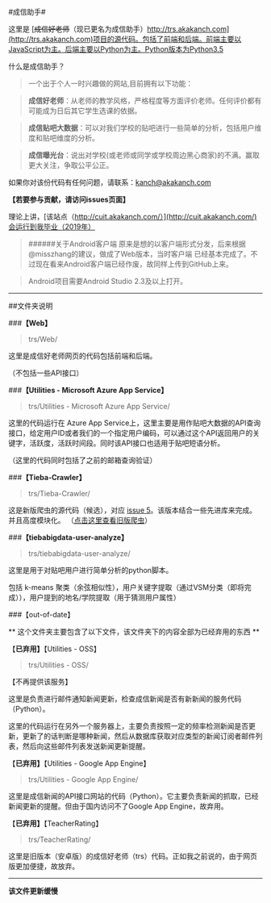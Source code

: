 #成信助手#

这里是 [~~成信好老师~~（现已更名为成信助手）http://trs.akakanch.com](http://trs.akakanch.com)项目的源代码。包括了前端和后端。前端主要以JavaScript为主。后端主要以Python为主。Python版本为Python3.5

什么是成信助手？

> 一个出于个人一时兴趣做的网站,目前拥有以下功能：

> __成信好老师__：从老师的教学风格，严格程度等方面评价老师。任何评价都有可能成为日后其它学生选课的依据。

>__成信贴吧大数据__：可以对我们学校的贴吧进行一些简单的分析，包括用户维度和贴吧维度的分析。

>__成信曝光台__：说出对学校(或老师或同学或学校周边黑心商家)的不满。赢取更大关注，争取公平公正。



如果你对该份代码有任何问题，请联系：[kanch@akakanch.com](kanch@akakanch.com)

**【若要参与贡献，请访问issues页面】**

理论上讲，[该站点（http://cuit.akakanch.com/）](http://cuit.akakanch.com/)会运行到我毕业（2019年）

>######关于Android客户端
原来是想的以客户端形式分发，后来根据@misszhang的建议，做成了Web版本，当时客户端 已经基本完成了。不过现在看来Android客户端已经作废，故同样上传到GitHub上来。

>Android项目需要Android Studio 2.3及以上打开。

---
##文件夹说明

###**【Web】**
>trs/Web/

这里是成信好老师网页的代码包括前端和后端。

（不包括一些API接口）


###**【Utilities - Microsoft Azure App Service】**
 >trs/Utilities - Microsoft Azure App Service/

这里的代码运行在 Azure App Service上，这里主要是用作贴吧大数据的API查询接口，给定用户ID或者我们的一个指定用户编码，可以通过这个API返回用户的关键字，活跃度，活跃时间段。同时该API接口也适用于贴吧短语分析。

（这里的代码同时包括了之前的邮箱查询验证）

###**【Tieba-Crawler】**
>trs/Tieba-Crawler/

这是新版爬虫的源代码（候选），对应 [issue 5](https://github.com/ankanch/cuit-trs/issues/5)。该版本结合一些先进库来完成。并且高度模块化。
（[点击这里查看旧版爬虫](https://github.com/ankanch/tieba-zhuaqu)）


###**【tiebabigdata-user-analyze】**
>trs/tiebabigdata-user-analyze/

这里是用于对贴吧用户进行简单分析的python脚本。

包括 k-means 聚类（余弦相似性），用户关键字提取（通过VSM分类（即将完成）），用户提到的地名/学院提取（用于猜测用户属性）

###【out-of-date】

 ** 这个文件夹主要包含了以下文件，该文件夹下的内容全部为已经弃用的东西 **



【**已弃用】**【Utilities - OSS】
 >trs/Utilities - OSS/

【不再提供该服务】

这里是负责进行邮件通知新闻更新，检查成信新闻是否有新新闻的服务代码（Python）。

这里的代码运行在另外一个服务器上，主要负责按照一定的频率检测新闻是否更新，更新了的话判断是哪种新闻，然后从数据库获取对应类型的新闻订阅者邮件列表，然后向这些邮件列表发送新闻更新提醒。

【**已弃用】**【Utilities - Google App Engine】
 >trs/Utilities - Google App Engine/

这里是成信新闻的API接口网站的代码（Python）。它主要负责新闻的抓取，已经新闻更新的提醒。但由于国内访问不了Google App Engine，故弃用。

【**已弃用】**【TeacherRating】
>trs/TeacherRating/

这里是旧版本（安卓版）的成信好老师（trs）代码。正如我之前说的，由于网页版更加便捷，故放弃。







---

__该文件更新缓慢__

